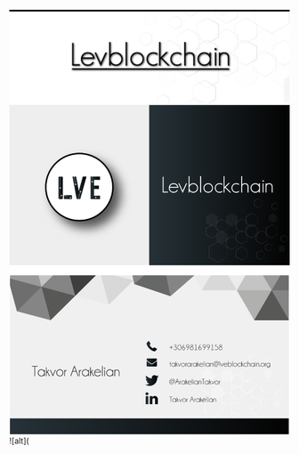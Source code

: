 ![alt](https://github.com/Levblockchain/arakelian_takvor/blob/master/TWITTER-COVER.png)
![alt](https://github.com/Levblockchain/arakelian_takvor/blob/master/Takis.png)
![alt](
